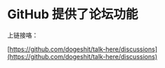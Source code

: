 # GitHub 提供了论坛功能

上链接咯：

[https://github.com/dogeshit/talk-here/discussions](https://github.com/dogeshit/talk-here/discussions)
